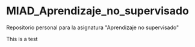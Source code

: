 # MIAD_Aprendizaje_no_supervisado
Repositorio personal para la asignatura "Aprendizaje no supervisado"


This is a test
